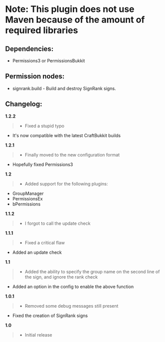 # Note: This plugin does not use Maven because of the amount of required libraries

## Dependencies:
-   Permissions3 or PermissionsBukkit

## Permission nodes:
-   signrank.build - Build and destroy SignRank signs.

## Changelog:

__1.2.2__

> -   Fixed a stupid typo
-   It's now compatible with the latest CraftBukkit builds

__1.2.1__

> -   Finally moved to the new configuration format
-   Hopefully fixed Permissions3

__1.2__

> -   Added support for the following plugins:
 -   GroupManager
 -   PermissionsEx
 -   bPermissions

__1.1.2__

> -   I forgot to call the update check

__1.1.1__

> -   Fixed a critical flaw
-   Added an update check

__1.1__

> -   Added the ability to specify the group name on the second line of the sign, and ignore the rank check
-   Added an option in the config to enable the above function

__1.0.1__

> -   Removed some debug messages still present
-   Fixed the creation of SignRank signs

__1.0__

> -   Initial release